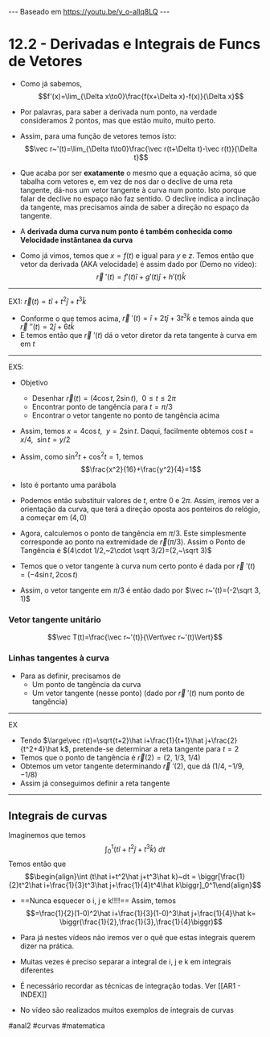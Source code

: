 --- Baseado em https://youtu.be/v_o-allq8LQ ---
# 12.2 - Derivadas e Integrais de Funcs de Vetores
- Como já sabemos, $$f'(x)=\lim_{\Delta x\to0}\frac{f(x+\Delta x)-f(x)}{\Delta x}$$
- Por palavras, para saber a derivada num ponto, na verdade consideramos 2 pontos, mas que estão muito, muito perto.

- Assim, para uma função de vetores temos isto:
$$\vec r~'(t)=\lim_{\Delta t\to0}\frac{\vec r(t+\Delta t)-\vec r(t)}{\Delta t}$$
- Que acaba por ser **exatamente** o mesmo que a equação acima, só que tabalha com vetores e, em vez de nos dar o declive de uma reta tangente, dá-nos um vetor tangente à curva num ponto. Isto porque falar de declive no espaço não faz sentido. O declive indica a inclinação da tangente, mas precisamos ainda de saber a direção no espaço da tangente.
- A **derivada duma curva num ponto é também conhecida como Velocidade instântanea da curva**

- Como já vimos, temos que $x=f(t)$ e igual para $y$ e $z$. Temos então que vetor da derivada (AKA velocidade) é assim dado por (Demo no vídeo):
$$\vec r~'(t)=f'(t)\hat i+g'(t)\hat j+h'(t)\hat k$$
---
EX1: $\vec r(t)=t\hat i+t^2\hat j+t^3\hat k$
- Conforme o que temos acima, $\vec r~'(t)=\hat i+2t\hat j+3t^3\hat k$ e temos ainda que $\vec r~''(t)=2\hat j+6t\hat k$
- E temos então que $\vec r~'(t)$ dá o vetor diretor da reta tangente à curva em em $t$
---
EX5:
- Objetivo
    - Desenhar $\vec r(t)=(4\cos t,2\sin t),~~0\leq t\leq2\pi$
    - Encontrar ponto de tangência para $t=\pi/3$
    - Encontrar o vetor tangente no ponto de tangência acima
- Assim, temos $x=4\cos t,~~y=2\sin t$. Daqui, facilmente obtemos $\cos t=x/4,~~\sin t=y/2$
- Assim, como $\sin^2t+\cos^2t=1$, temos $$\frac{x^2}{16}+\frac{y^2}{4}=1$$
- Isto é portanto uma parábola
- Podemos então substituir valores de $t$, entre $0$ e $2\pi$. Assim, iremos ver a orientação da curva, que terá a direção oposta aos ponteiros do relógio, a começar em $(4,0)$

- Agora, calculemos o ponto de tangência em $\pi/3$. Este simplesmente corresponde ao ponto na extremidade de $\vec r(\pi/3)$. Assim o Ponto de Tangência é $(4\cdot 1/2,~2\cdot \sqrt 3/2)=(2,~\sqrt 3)$

- Temos que o vetor tangente à curva num certo ponto é dada por $\vec r~'(t)=(-4\sin t,2\cos t)$
- Assim, o vetor tangente em $\pi/3$ é então dado por $\vec r~'(t)=(-2\sqrt 3, 1)$

### Vetor tangente unitário
$$\vec T(t)=\frac{\vec r~'(t)}{\Vert\vec r~'(t)\Vert}$$

### Linhas tangentes à curva
- Para as definir, precisamos de
    - Um ponto de tangência da curva
    - Um vetor tangente (nesse ponto) (dado por $\vec r~'(t)$ num ponto de tangência)

---
EX
- Tendo $\large\vec r(t)=\sqrt{t+2}\hat i+\frac{1}{t+1}\hat j+\frac{2}{t^2+4}\hat k$, pretende-se determinar a reta tangente para $t=2$
- Temos que o ponto de tangência é $\vec r(2)=(2,~1/3,~1/4)$
- Obtemos um vetor tangente determinando $\vec r~'(2)$, que dá $(1/4,-1/9,-1/8)$
- Assim já conseguimos definir a reta tangente
----

## Integrais de curvas
Imaginemos que temos 
$$\int_0^1 (t\hat i+t^2\hat j+t^3\hat k)~dt$$
Temos então que 
$$\begin{align}\int (t\hat i+t^2\hat j+t^3\hat k)~dt = \biggr[\frac{1}{2}t^2\hat i+\frac{1}{3}t^3\hat j+\frac{1}{4}t^4\hat k\biggr]_0^1\end{align}$$
- ==Nunca esquecer o i, j e k!!!!==
Assim, temos
$$=\frac{1}{2}(1-0)^2\hat i+\frac{1}{3}(1-0)^3\hat j+\frac{1}{4}\hat k= \biggr(\frac{1}{2},\frac{1}{3},\frac{1}{4}\biggr)$$
- Para já nestes vídeos não iremos ver o quê que estas integrais querem dizer na prática. 
- Muitas vezes é preciso separar a integral de i, j e k em integrais diferentes
- É necessário recordar as técnicas de integração todas. Ver [[AR1 - INDEX]]

- No vídeo são realizados muitos exemplos de integrais de curvas

#anal2 #curvas #matematica 